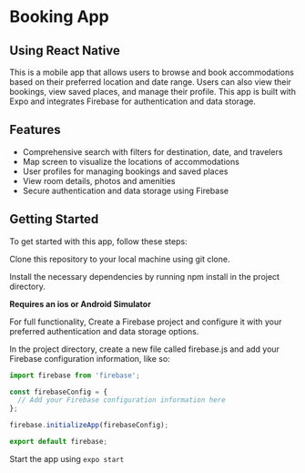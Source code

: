 # Booking App
## Using React Native
This is a mobile app that allows users to browse and book accommodations based on their preferred location and date range. Users can also view their bookings, view saved places, and manage their profile. This app is built with Expo and integrates Firebase for authentication and data storage.

## Features
* Comprehensive search with filters for destination, date, and travelers
* Map screen to visualize the locations of accommodations
* User profiles for managing bookings and saved places
* View room details, photos and amenities
* Secure authentication and data storage using Firebase

## Getting Started
To get started with this app, follow these steps:

Clone this repository to your local machine using git clone.

Install the necessary dependencies by running npm install in the project directory.

**Requires an ios or Android Simulator**

For full functionality, Create a Firebase project and configure it with your preferred authentication and data storage options.

In the project directory, create a new file called firebase.js and add your Firebase configuration information, like so:

```javascript
import firebase from 'firebase';

const firebaseConfig = {
  // Add your Firebase configuration information here
};

firebase.initializeApp(firebaseConfig);

export default firebase;
```
Start the app using `expo start`
